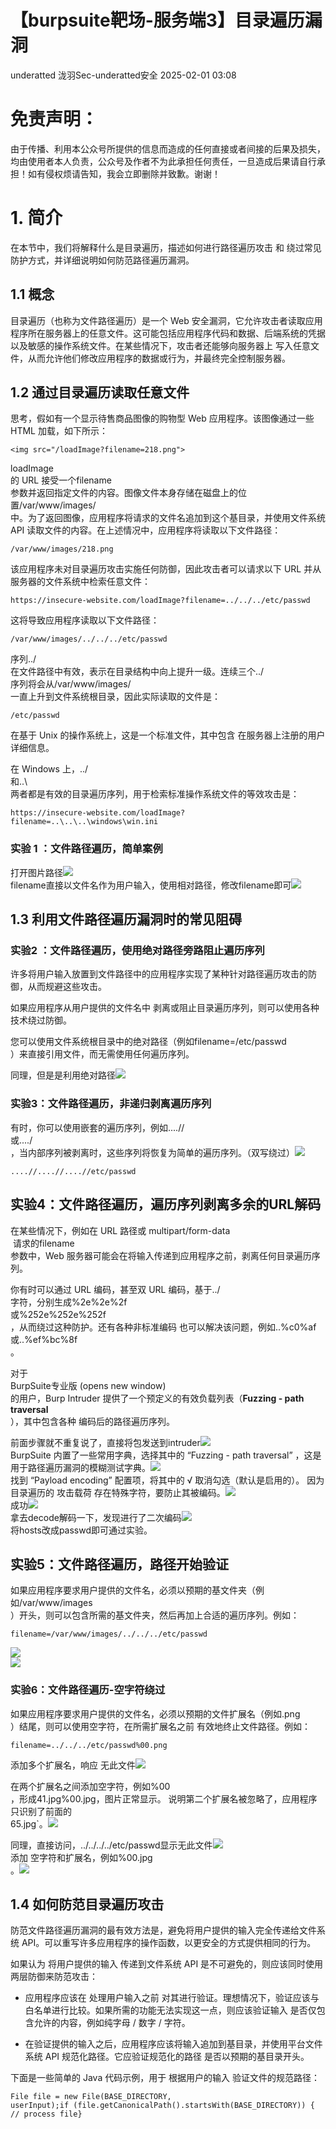 #  【burpsuite靶场-服务端3】目录遍历漏洞   
underatted  泷羽Sec-underatted安全   2025-02-01 03:08  
  
# 免责声明：  
  
由于传播、利用本公众号所提供的信息而造成的任何直接或者间接的后果及损失，均由使用者本人负责，公众号及作者不为此承担任何责任，一旦造成后果请自行承担！如有侵权烦请告知，我会立即删除并致歉。谢谢！  
# 1. 简介  
  
在本节中，我们将解释什么是目录遍历，描述如何进行路径遍历攻击 和 绕过常见防护方式，并详细说明如何防范路径遍历漏洞。  
## 1.1 概念  
  
目录遍历（也称为文件路径遍历）是一个 Web 安全漏洞，它允许攻击者读取应用程序所在服务器上的任意文件。这可能包括应用程序代码和数据、后端系统的凭据 以及敏感的操作系统文件。在某些情况下，攻击者还能够向服务器上 写入任意文件，从而允许他们修改应用程序的数据或行为，并最终完全控制服务器。  
## 1.2 通过目录遍历读取任意文件  
  
思考，假如有一个显示待售商品图像的购物型 Web 应用程序。该图像通过一些 HTML 加载，如下所示：  
```
<img src="/loadImage?filename=218.png">
```  
  
loadImage  
的 URL 接受一个filename  
参数并返回指定文件的内容。图像文件本身存储在磁盘上的位置/var/www/images/  
中。为了返回图像，应用程序将请求的文件名追加到这个基目录，并使用文件系统 API 读取文件的内容。在上述情况中，应用程序将读取以下文件路径：  
```
/var/www/images/218.png
```  
  
该应用程序未对目录遍历攻击实施任何防御，因此攻击者可以请求以下 URL 并从服务器的文件系统中检索任意文件：  
```
https://insecure-website.com/loadImage?filename=../../../etc/passwd
```  
  
这将导致应用程序读取以下文件路径：  
```
/var/www/images/../../../etc/passwd
```  
  
序列../  
在文件路径中有效，表示在目录结构中向上提升一级。连续三个../  
序列将会从/var/www/images/  
一直上升到文件系统根目录，因此实际读取的文件是：  
```
/etc/passwd
```  
  
在基于 Unix 的操作系统上，这是一个标准文件，其中包含 在服务器上注册的用户详细信息。  
  
在 Windows 上，../  
和..\  
两者都是有效的目录遍历序列，用于检索标准操作系统文件的等效攻击是：  
```
https://insecure-website.com/loadImage?filename=..\..\..\windows\win.ini
```  
### 实验 1 ：文件路径遍历，简单案例  
  
打开图片路径![](https://mmbiz.qpic.cn/sz_mmbiz_png/zkFLzGMx1juAibotaU4Kt5LpicefZiaGUe7JrBc1euDMrvJkgfZ1sibqdUWVnK17NH2NF1b8iboqhWIpJS7wnVn490g/640?wx_fmt=png&from=appmsg "")  
filename直接以文件名作为用户输入，使用相对路径，修改filename即可![](https://mmbiz.qpic.cn/sz_mmbiz_png/zkFLzGMx1juAibotaU4Kt5LpicefZiaGUe7vadKNzicntTezHmY1aPqsrQicOxZPQEC8odDfAewMKqnT6V2y8Z9Tn3A/640?wx_fmt=png&from=appmsg "")  
  
## 1.3 利用文件路径遍历漏洞时的常见阻碍  
### 实验2 ：文件路径遍历，使用绝对路径旁路阻止遍历序列  
  
许多将用户输入放置到文件路径中的应用程序实现了某种针对路径遍历攻击的防御，从而规避这些攻击。  
  
如果应用程序从用户提供的文件名中 剥离或阻止目录遍历序列，则可以使用各种技术绕过防御。  
  
您可以使用文件系统根目录中的绝对路径（例如filename=/etc/passwd  
）来直接引用文件，而无需使用任何遍历序列。  
  
同理，但是是利用绝对路径![](https://mmbiz.qpic.cn/sz_mmbiz_png/zkFLzGMx1juAibotaU4Kt5LpicefZiaGUe70PdWUxsJLDcyljmrFKakVVj7AI9SeNPN5TDEy9Z60kfE8728ibOyDDA/640?wx_fmt=png&from=appmsg "")  
  
### 实验3：文件路径遍历，非递归剥离遍历序列  
  
有时，你可以使用嵌套的遍历序列，例如....//  
或....\/  
，当内部序列被剥离时，这些序列将恢复为简单的遍历序列。（双写绕过）![](https://mmbiz.qpic.cn/sz_mmbiz_png/zkFLzGMx1juAibotaU4Kt5LpicefZiaGUe7hd6LCCVg1azCFC94R23Ng5WkY4LJ8CP90CEichLhOhsNMmGHr0hv9eQ/640?wx_fmt=png&from=appmsg "")  
  
```
....//....//....//etc/passwd
```  
## 实验4：文件路径遍历，遍历序列剥离多余的URL解码  
  
在某些情况下，例如在 URL 路径或 multipart/form-data  
 请求的filename  
参数中，Web 服务器可能会在将输入传递到应用程序之前，剥离任何目录遍历序列。  
  
你有时可以通过 URL 编码，甚至双 URL 编码，基于../  
字符，分别生成%2e%2e%2f  
或%252e%252e%252f  
，从而绕过这种防护。还有各种非标准编码 也可以解决该问题，例如..%c0%af  
或..%ef%bc%8f  
。  
  
对于  
BurpSuite专业版 (opens new window)  
的用户，Burp Intruder 提供了一个预定义的有效负载列表（**Fuzzing - path traversal**  
），其中包含各种 编码后的路径遍历序列。  
  
前面步骤就不重复说了，直接将包发送到intruder![](https://mmbiz.qpic.cn/sz_mmbiz_png/zkFLzGMx1juAibotaU4Kt5LpicefZiaGUe7tnWfbChQZcRarhMYcwAFAaXCMoMjZRuGNic2ENRffJVntFtj0NSIPew/640?wx_fmt=png&from=appmsg "")  
BurpSuite 内置了一些常用字典，选择其中的 “Fuzzing - path traversal” ，这是用于路径遍历漏洞的模糊测试字典。![](https://mmbiz.qpic.cn/sz_mmbiz_png/zkFLzGMx1juAibotaU4Kt5LpicefZiaGUe7IiawvibhB9YJfh2vWPMqAsC3tG3QnBibh6FicE9Q9icf6l7xWZ8NUeYjYEg/640?wx_fmt=png&from=appmsg "")  
找到 “Payload encoding” 配置项，将其中的 √ 取消勾选（默认是启用的）。 因为目录遍历的 攻击载荷 存在特殊字符，要防止其被编码。![](https://mmbiz.qpic.cn/sz_mmbiz_png/zkFLzGMx1juAibotaU4Kt5LpicefZiaGUe7Xnt0RqUbxzBgTu5zYNkcibboW8LPQGwic1bwVQ3EqH40332g8dbxjkuQ/640?wx_fmt=png&from=appmsg "")  
成功![](https://mmbiz.qpic.cn/sz_mmbiz_png/zkFLzGMx1juAibotaU4Kt5LpicefZiaGUe7AKKSNhzlGVX7GunwjRmiaLyClSMzwXicBXZStXMvtIc4wD9HU77UZKKw/640?wx_fmt=png&from=appmsg "")  
拿去decode解码一下，发现进行了二次编码![](https://mmbiz.qpic.cn/sz_mmbiz_png/zkFLzGMx1juAibotaU4Kt5LpicefZiaGUe7zM5LW5tpj9KoictxADo9Zic1PuTZce7Nicc46fApDt7sCsdcQCpeJwRIg/640?wx_fmt=png&from=appmsg "")  
将hosts改成passwd即可通过实验。  
## 实验5：文件路径遍历，路径开始验证  
  
如果应用程序要求用户提供的文件名，必须以预期的基文件夹（例如/var/www/images  
）开头，则可以包含所需的基文件夹，然后再加上合适的遍历序列。例如：  
```
filename=/var/www/images/../../../etc/passwd
```  
  
![](https://mmbiz.qpic.cn/sz_mmbiz_png/zkFLzGMx1juAibotaU4Kt5LpicefZiaGUe7OXB8qVIpODKcIYTibC0g1bH0kHDXsjIuUlBtEQ3oaOhOXCGA4zvHI6Q/640?wx_fmt=png&from=appmsg "")  
![](https://mmbiz.qpic.cn/sz_mmbiz_png/zkFLzGMx1juAibotaU4Kt5LpicefZiaGUe73FbeUdEjg59u0CJXKcbEZFwWD3dqEBRIAz28vDaS3GDqZZmrLDmmOg/640?wx_fmt=png&from=appmsg "")  
### 实验6：文件路径遍历-空字符绕过  
  
如果应用程序要求用户提供的文件名，必须以预期的文件扩展名（例如.png  
）结尾，则可以使用空字符，在所需扩展名之前 有效地终止文件路径。例如：  
```
filename=../../../etc/passwd%00.png
```  
  
添加多个扩展名，响应 无此文件![](https://mmbiz.qpic.cn/sz_mmbiz_png/zkFLzGMx1juAibotaU4Kt5LpicefZiaGUe7odsORTvCcoCvC8cj7icQrr83fnUPt8M5HxwFOO28ecNgNUqEXVlJk5Q/640?wx_fmt=png&from=appmsg "")  
  
  
在两个扩展名之间添加空字符，例如%00  
，形成41.jpg%00.jpg，图片正常显示。 说明第二个扩展名被忽略了，应用程序只识别了前面的  
65.jpg`。![](https://mmbiz.qpic.cn/sz_mmbiz_png/zkFLzGMx1juAibotaU4Kt5LpicefZiaGUe7shzqUVq7Yn2O4vZ7c1mTPbp7g3T3r1rcNjjduJ1BNNBo8vVbBicOzfA/640?wx_fmt=png&from=appmsg "")  
  
  
同理，直接访问，../../../../etc/passwd显示无此文件![](https://mmbiz.qpic.cn/sz_mmbiz_png/zkFLzGMx1juAibotaU4Kt5LpicefZiaGUe7zLhsyZjlDu0Y16lgpLvGTrliccoq3O22fBg05mhXAvTouEQkMibzWxGA/640?wx_fmt=png&from=appmsg "")  
添加 空字符和扩展名，例如%00.jpg  
。![](https://mmbiz.qpic.cn/sz_mmbiz_png/zkFLzGMx1juAibotaU4Kt5LpicefZiaGUe7xY0qq2b27MWSGmABLuP2bTaPjfRqVlRBQ7NLzEa4nCibDibGP1KFibGpQ/640?wx_fmt=png&from=appmsg "")  
  
## 1.4 如何防范目录遍历攻击  
  
防范文件路径遍历漏洞的最有效方法是，避免将用户提供的输入完全传递给文件系统 API。可以重写许多应用程序的操作函数，以更安全的方式提供相同的行为。  
  
如果认为 将用户提供的输入 传递到文件系统 API 是不可避免的，则应该同时使用两层防御来防范攻击：  
- 应用程序应该在 处理用户输入之前 对其进行验证。理想情况下，验证应该与白名单进行比较。如果所需的功能无法实现这一点，则应该验证输入 是否仅包含允许的内容，例如纯字母 / 数字 / 字符。  
  
- 在验证提供的输入之后，应用程序应该将输入追加到基目录，并使用平台文件系统 API 规范化路径。它应验证规范化的路径 是否以预期的基目录开头。  
  
下面是一些简单的 Java 代码示例，用于 根据用户的输入 验证文件的规范路径：  
```
File file = new File(BASE_DIRECTORY, userInput);if (file.getCanonicalPath().startsWith(BASE_DIRECTORY)) {  // process file}
```  
  
  
  
